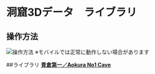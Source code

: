 # 洞窟3Dデータ　ライブラリ

## 操作方法
![操作方法](houtouse.png) 
※モバイルでは正常に動作しない場合があります

##ライブラリ
<a href = "https://github.com/CaveMapper/CaveViewer/AokuraNo1" >**青倉第一／Aokura No1 Cave**</a>